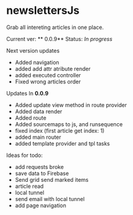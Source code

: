 #  newslettersJs

Grab all intereting articles in one place.

Current ver: ** 0.0.9** Status: *In progress*

Next version updates

* Added navigation
* added add attr atribute render
* added executed controller
* Fixed wrong articles order


Updates In **0.0.9**

* Added update view method in route provider
* Added data render
* Added route
* Added sourcemaps to js, and runsequence
* fixed index (first article get index: 1)
* added main router
* added template provider and tpl tasks

Ideas for todo:

* add requests broke
* save data to Firebase
* Send grid send marked items
* article read
* local tunnel
* send email with local tunnel
* add page navigation